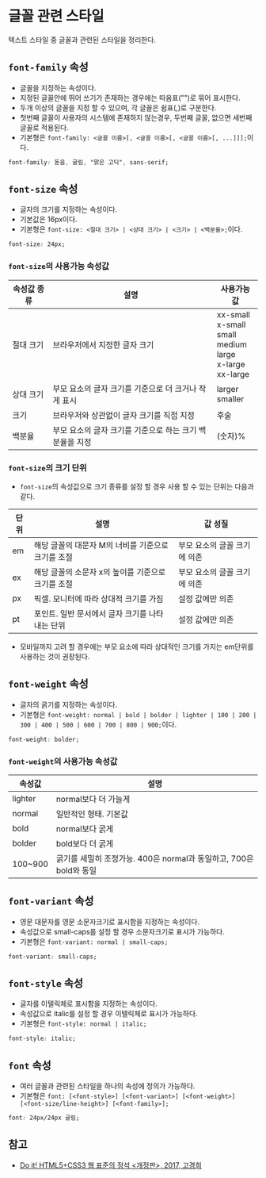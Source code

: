 # 글꼴 관련 스타일

텍스트 스타일 중 글꼴과 관련된 스타일을 정리한다.

## `font-family` 속성

- 글꼴을 지정하는 속성이다.
- 지정된 글꼴안에 뛰어 쓰기가 존재하는 경우에는 따옴표("")로 묶어 표시한다.
- 두개 이상의 글꼴을 지정 할 수 있으며, 각 글꼴은 쉼표(,)로 구분한다.
- 첫번째 글꼴이 사용자의 시스템에 존재하지 않는경우, 두번째 글꼴, 없으면 세번째 글꼴로 적용된다.
- 기본형은 `font-family: <글꼴 이름>[, <글꼴 이름>[, <글꼴 이름>[, ...]]];`이다.

```css
font-family: 돋움, 굴림, "맑은 고딕", sans-serif;
```

## `font-size` 속성

- 글자의 크기를 지정하는 속성이다.
- 기본값은 16px이다.
- 기본형은 `font-size: <절대 크기> | <상대 크기> | <크기> | <백분율>;`이다.

```css
font-size: 24px;
```

### `font-size`의 사용가능 속성값

| 속성값 종류 | 설명                               | 사용가능 값                                                                 |
| ------ | -------------------------------- | ---------------------------------------------------------------------- |
| 절대 크기  | 브라우저에서 지정한 글자 크기                 | xx-small<br>x-small<br>small<br>medium<br>large<br>x-large<br>xx-large |
| 상대 크기  | 부모 요소의 글자 크기를 기준으로 더 크거나 작게 표시   | larger<br>smaller                                                      |
| 크기     | 브라우저와 상관없이 글자 크기를 직접 지정          | 후술                                                                     |
| 백분율    | 부모 요소의 글자 크기를 기준으로 하는 크기 백분율을 지정 | (숫자)%                                                                  |

### `font-size`의 크기 단위

- `font-size`의 속성값으로 크기 종류를 설정 할 경우 사용 할 수 있는 단위는 다음과 같다.

| 단위  | 설명                            | 값 성질             |
| --- | ----------------------------- | ---------------- |
| em  | 해당 글꼴의 대문자 M의 너비를 기준으로 크기를 조절 | 부모 요소의 글꼴 크기에 의존 |
| ex  | 해당 글꼴의 소문자 x의 높이를 기준으로 크기를 조절 | 부모 요소의 글꼴 크기에 의존 |
| px  | 픽셀. 모니터에 따라 상대적 크기를 가짐        | 설정 값에만 의존        |
| pt  | 포인트. 일반 문서에서 글자 크기를 나타내는 단위   | 설정 값에만 의존        |

- 모바일까지 고려 할 경우에는 부모 요소에 따라 상대적인 크기를 가지는 em단위를 사용하는 것이 권장된다.

## `font-weight` 속성

- 글자의 굵기를 지정하는 속성이다.
- 기본형은 `font-weight: normal | bold | bolder | lighter | 100 | 200 | 300 | 400 | 500 | 600 | 700 | 800 | 900;`이다.

```css
font-weight: bolder;
```

### `font-weight`의 사용가능 속성값

| 속성값     | 설명                                             |
| ------- | ---------------------------------------------- |
| lighter | normal보다 더 가늘게                                 |
| normal  | 일반적인 형태. 기본값                                   |
| bold    | normal보다 굵게                                    |
| bolder  | bold보다 더 굵게                                    |
| 100~900 | 굵기를 세밀히 조정가능. 400은 normal과 동일하고, 700은 bold와 동일 |

## `font-variant` 속성

- 영문 대문자를 영문 소문자크기로 표시함을 지정하는 속성이다.
- 속성값으로 small-caps를 설정 할 경우 소문자크기로 표시가 가능하다.
- 기본형은 `font-variant: normal | small-caps;`

```css
font-variant: small-caps;
```

## `font-style` 속성

- 글자를 이텔릭체로 표시함을 지정하는 속성이다.
- 속성값으로 italic를 설정 할 경우 이텔릭체로 표시가 가능하다.
- 기본형은 `font-style: normal | italic;`

```css
font-style: italic;
```

## `font` 속성

- 여러 글꼴과 관련된 스타일을 하나의 속성에 정의가 가능하다.
- 기본형은 `font: [<font-style>] [<font-variant>] [<font-weight>] [<font-size/line-height>] [<font-family>];`

```css
font: 24px/24px 굴림;
```

## 참고

- [Do it! HTML5+CSS3 웹 표준의 정석 <개정판>, 2017, 고경희](http://www.easyspub.co.kr/20_Menu/BookView/119/PUB)
